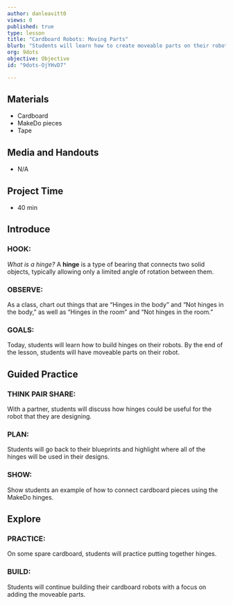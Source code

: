 ```yaml
---
author: danleavitt0
views: 0
published: true
type: lesson
title: "Cardboard Robots: Moving Parts"
blurb: "Students will learn how to create moveable parts on their robots by adding #MakeDo hinges. I have to finish writing to see how much space it"
org: 9dots
objective: Objective
id: "9dots-OjYHvD7"

---
```


## Materials

- Cardboard
- MakeDo pieces
- Tape

## Media and Handouts 

- N/A

## Project Time 

- 40 min

## Introduce

### HOOK:
_What is a hinge?_
A **hinge** is a type of bearing that connects two solid objects, typically allowing only a limited angle of rotation between them.

### OBSERVE:
As a class, chart out things that are “Hinges in the body” and “Not hinges in the body,” as well as “Hinges in the room” and “Not hinges in the room.”

### GOALS:
Today, students will learn how to build hinges on their robots. By the end of the lesson, students will have moveable parts on their robot.

## Guided Practice

### THINK PAIR SHARE:
With a partner, students will discuss how hinges could be useful for the robot that they are designing.

### PLAN:
Students will go back to their blueprints and highlight where all of the hinges will be used in their designs.

### SHOW:
Show students an example of how to connect cardboard pieces using the MakeDo hinges.

## Explore

### PRACTICE:
On some spare cardboard, students will practice putting together hinges.

### BUILD:
Students will continue building their cardboard robots with a focus on adding the moveable parts.
